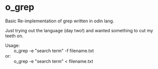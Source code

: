 # o_grep

Basic Re-implementation of grep written in odin lang.

Just trying out the language (day two!) and wanted something to cut my teeth on.

Usage:  
&emsp;&emsp;o_grep -e "search term" -f filename.txt  
or:  
&emsp;&emsp;o_grep -e "search term" < filename.txt  
